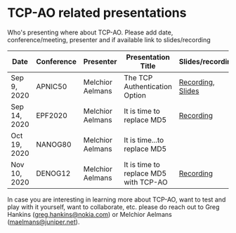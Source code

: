 # TCP-AO related presentations

Who's presenting where about TCP-AO. Please add date, conference/meeting, presenter and if available link to slides/recording

| Date | Conference | Presenter | Presentation Title | Slides/recording |
|-|-|-|-|-|
| Sep 9, 2020 | APNIC50 | Melchior Aelmans | The TCP Authentication Option | [Recording](https://www.youtube.com/watch?v=UOBGjdTMN80), [Slides](https://conference.apnic.net/50/assets/files/APCS790/The-TCP-Authentication-Option.pdf) |
| Sep 14, 2020 | EPF2020 | Melchior Aelmans | It is time to replace MD5 | [Recording](https://www.youtube.com/watch?v=9EJ2ASX8TrA) |
| Oct 19, 2020 | NANOG80 | Melchior Aelmans | It is time...to replace MD5 |  |
| Nov 10, 2020 | DENOG12 | Melchior Aelmans | It is time to replace MD5 with TCP-AO | [Recording](https://www.youtube.com/watch?v=UOBGjdTMN80) |

In case you are interesting in learning more about TCP-AO, want to test and play with it yourself, want to collaborate, etc. please do reach out to Greg Hankins (greg.hankins@nokia.com) or Melchior Aelmans (maelmans@juniper.net).

